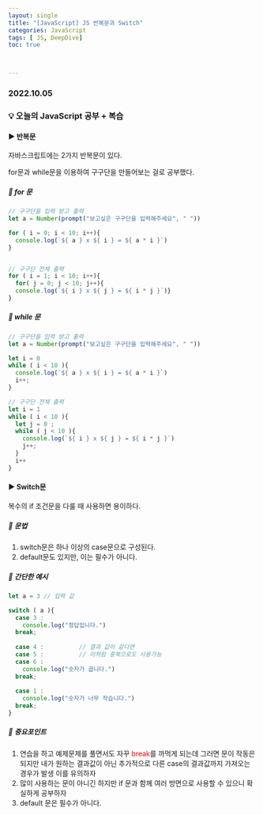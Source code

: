 ```yaml
---
layout: single
title: "[JavaScript] JS 반복문과 Switch"
categories: JavaScript
tags: [ JS, DeepDive]
toc: true



---
```


### 2022.10.05

### 💡  오늘의 JavaScript 공부 + 복습

#### ▶️  반복문

자바스크립트에는 2가지 반복문이 있다. 

for문과 while문을 이용하여 구구단을 만들어보는 걸로 공부했다. 

##### 📌 for 문 

```js
// 구구단을 입력 받고 출력 
let a = Number(prompt("보고싶은 구구단을 입력해주세요", " "))

for ( i = 0; i < 10; i++){
  console.log(`${ a } x ${ i } = ${ a * i }`)
}


// 구구단 전체 출력 
for ( i = 1; i < 10; i++){
  for( j = 0; j < 10; j++){
  console.log(`${ i } x ${ j } = ${ i * j }`)}
}
```

##### 📌 while 문 

```js
// 구구단을 입력 받고 출력 
let a = Number(prompt("보고싶은 구구단을 입력해주세요", " "))

let i = 0 
while ( i < 10 ){
  console.log(`${ a } x ${ i } = ${ a * i }`)
  i++;
}

// 구구단 전체 출력 
let i = 1 
while ( i < 10 ){
  let j = 0 ;
  while ( j < 10 ){
    console.log(`${ i } x ${ j } = ${ i * j }`)
    j++;
  }
  i++
}
```



#### ▶️  Switch문

복수의 if 조건문을 다룰 때 사용하면 용이하다. 

##### 📌 문법 

1. switch문은 하나 이상의 case문으로 구성된다. 
2. default문도 있지만, 이는 필수가 아니다. 

##### 📌 간단한 예시

```js
let a = 3 // 입력 값

switch ( a ){
  case 3 :
    console.log("정답입니다.")
  break;
    
  case 4 :			// 결과 값이 같다면 
  case 5 :			// 이처럼 중복으로도 사용가능 
  case 6 :  
    console.log("숫자가 큽니다.")
  break;  
    
  case 1 :
    console.log("숫자가 너무 작습니다.")
  break;  
}
```

##### 📌 중요포인트

1. 연습을 하고 예제문제를 풀면서도 자꾸 <span style = color:red>break</span>를 까먹게 되는데 그러면 문이 작동은 되지만 내가 원하는 결과값이 아닌 추가적으로 다른 case의 결과값까지 가져오는 경우가 발생 이를 유의하자 
2. 많이 사용하는 문이 아니긴 하지만 if 문과 함께 여러 방면으로 사용할 수 있으니 확실하게 공부하자 
3. default 문은 필수가 아니다.  